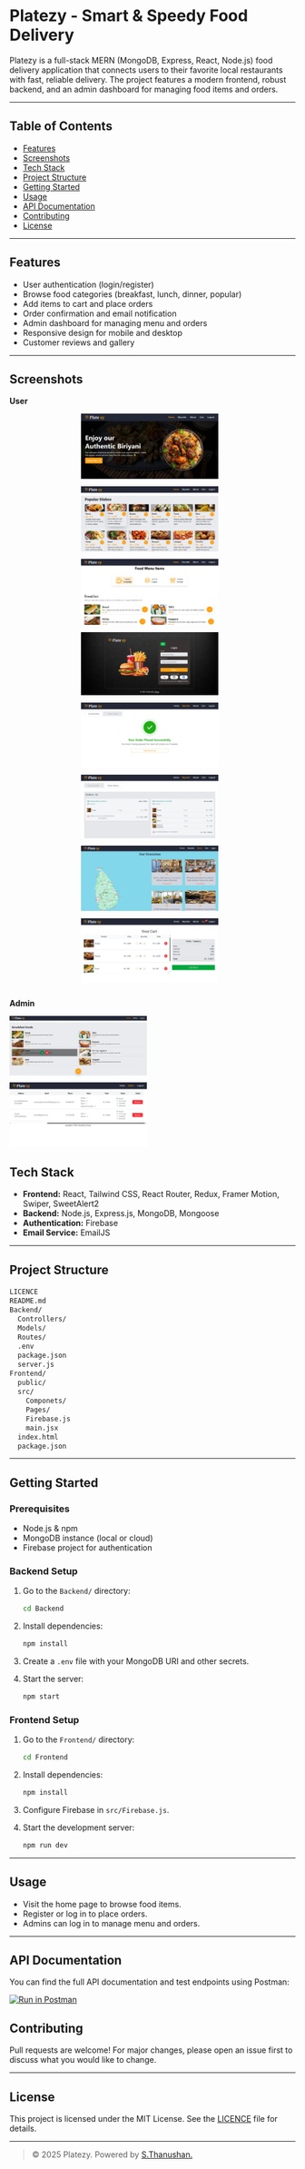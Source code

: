 # Platezy - Smart & Speedy Food Delivery

Platezy is a full-stack MERN (MongoDB, Express, React, Node.js) food delivery application that connects users to their favorite local restaurants with fast, reliable delivery. The project features a modern frontend, robust backend, and an admin dashboard for managing food items and orders.

---

## Table of Contents

- [Features](#features)
- [Screenshots](#screenshots)
- [Tech Stack](#tech-stack)
- [Project Structure](#project-structure)
- [Getting Started](#getting-started)
- [Usage](#usage)
- [API Documentation](#api-documentation)
- [Contributing](#contributing)
- [License](#license)

---

## Features

- User authentication (login/register)
- Browse food categories (breakfast, lunch, dinner, popular)
- Add items to cart and place orders
- Order confirmation and email notification
- Admin dashboard for managing menu and orders
- Responsive design for mobile and desktop
- Customer reviews and gallery

---

## Screenshots

**User**

<p align="center">
  <img src="./Frontend/public/01.webp" alt="Home Page" width="48%" style="margin-right: 10px; margin-bottom: 10px;">
  <img src="./Frontend/public/02.webp" alt="Home Page" width="48%" style="margin-right: 10px; margin-bottom: 10px;">
  <img src="./Frontend/public/03.webp" alt="Home Page" width="48%" style="margin-right: 10px; margin-bottom: 10px;">
  <img src="./Frontend/public/04.webp" alt="Home Page" width="48%" style="margin-right: 10px; margin-bottom: 10px;">
  <img src="./Frontend/public/05.webp" alt="Home Page" width="48%" style="margin-right: 10px; margin-bottom: 10px;">
  <img src="./Frontend/public/06.webp" alt="Home Page" width="48%" style="margin-right: 10px; margin-bottom: 10px;">
  <img src="./Frontend/public/07.webp" alt="Home Page" width="48%" style="margin-right: 10px; margin-bottom: 10px;">
  <img src="./Frontend/public/08.webp" alt="Home Page" width="48%" style="margin-right: 10px; margin-bottom: 10px;">
</p>

**Admin**

<img src="./Frontend/public/09.webp" alt="Home Page" width="48%" style="margin-right: 10px;">
  <img src="./Frontend/public/10.webp" alt="Home Page" width="48%" style="margin-right: 10px; ;">

## Tech Stack

- **Frontend:** React, Tailwind CSS, React Router, Redux, Framer Motion, Swiper, SweetAlert2
- **Backend:** Node.js, Express.js, MongoDB, Mongoose
- **Authentication:** Firebase
- **Email Service:** EmailJS

---

## Project Structure

```
LICENCE
README.md
Backend/
  Controllers/
  Models/
  Routes/
  .env
  package.json
  server.js
Frontend/
  public/
  src/
    Componets/
    Pages/
    Firebase.js
    main.jsx
  index.html
  package.json
```

---

## Getting Started

### Prerequisites

- Node.js & npm
- MongoDB instance (local or cloud)
- Firebase project for authentication

### Backend Setup

1. Go to the `Backend/` directory:
   ```sh
   cd Backend
   ```
2. Install dependencies:
   ```sh
   npm install
   ```
3. Create a `.env` file with your MongoDB URI and other secrets.

4. Start the server:
   ```sh
   npm start
   ```

### Frontend Setup

1. Go to the `Frontend/` directory:
   ```sh
   cd Frontend
   ```
2. Install dependencies:
   ```sh
   npm install
   ```
3. Configure Firebase in `src/Firebase.js`.

4. Start the development server:
   ```sh
   npm run dev
   ```

---

## Usage

- Visit the home page to browse food items.
- Register or log in to place orders.
- Admins can log in to manage menu and orders.

---

## API Documentation

You can find the full API documentation and test endpoints using Postman:

[![Run in Postman](https://run.pstmn.io/button.svg)](https://app.postman.com/collections)  


## Contributing

Pull requests are welcome! For major changes, please open an issue first to discuss what you would like to change.

---

## License

This project is licensed under the MIT License. See the [LICENCE](LICENCE) file for details.

---

> © 2025 Platezy. Powered by [S.Thanushan.](https://thanushan-dev.vercel.app/)
